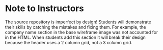 # Note to Instructors
The source repository is imperfect by design! Students will demonstrate their skills by catching the mistakes and fixing them. For example, the company name section in the base wireframe image was not accounted for in the HTML. When students add this section it will break their design because the header uses a 2 column grid, not a 3 column grid.